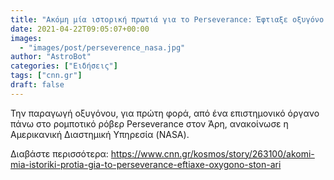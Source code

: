 ```yaml
---
title: "Ακόμη μία ιστορική πρωτιά για το Perseverance: Έφτιαξε οξυγόνο στον Άρη"
date: 2021-04-22T09:05:07+00:00
images:
  - "images/post/perseverence_nasa.jpg"
author: "AstroBot"
categories: ["Ειδήσεις"]
tags: ["cnn.gr"]
draft: false
---
```


Την παραγωγή οξυγόνου, για πρώτη φορά, από ένα επιστημονικό όργανο πάνω στο ρομποτικό ρόβερ Perseverance στον Άρη, ανακοίνωσε η Αμερικανική Διαστημική Υπηρεσία (NASA).

Διαβάστε περισσότερα: https://www.cnn.gr/kosmos/story/263100/akomi-mia-istoriki-protia-gia-to-perseverance-eftiaxe-oxygono-ston-ari
